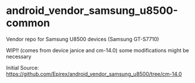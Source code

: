 android_vendor_samsung_u8500-common
===================================
Vendor repo for Samsung U8500 devices (Samsung GT-S7710)


WIP!! (comes from device janice and cm-14.0) some modifications might be necessary


Initial Source: https://github.com/Epirex/android_vendor_samsung_u8500/tree/cm-14.0

